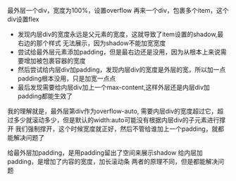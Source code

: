 最外层一个div，宽度为100%，设置overflow
再来一个div，包裹多个item，这个div设置flex

- 发现内层div的宽度永远是父元素的宽度，这就导致了item设置的shadow,最右边的那个样式
无法展示，因为shadow不能加宽宽度
- 尝试给最外层元素添加padding，但是最右边还是没用，因为从根本上来说需要增加被包裹容器的宽度
- 然后尝试给内层div加padding，发现内层div的宽度是外层的宽，所以加一点padding根本没用，只是加宽一点点
- 最后发现需要给内层div加上一个max-content,这样外层还是内层div加padding都能生效了

我的理解就是，最外层第div作为overflow-auto, 需要内层div的宽度超过它，超过多少就滚动多少，但是默认的width:auto可能没有根据内层div的子元素进行撑开
我们强制撑开，这个时候宽度就正好，然后不管给谁加上一个padding，就都能解决问题了

给最外层加padding，是用padding留出了空间来展示shadow
给内层加padding，是增加了内容的宽度，加长滚动条
两者的原理不同，但是都能解决问题